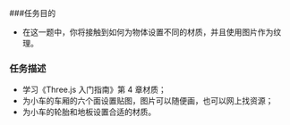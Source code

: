 ###任务目的

+ 在这一题中，你将接触到如何为物体设置不同的材质，并且使用图片作为纹理。

### 任务描述

+ 学习《Three.js 入门指南》第 4 章材质；
+ 为小车的车厢的六个面设置贴图，图片可以随便画，也可以网上找资源；
+ 为小车的轮胎和地板设置合适的材质。